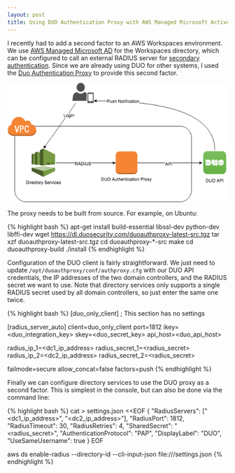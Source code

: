 ```yaml
---
layout: post
title: Using DUO Authentication Proxy with AWS Managed Microsoft Active Directory
---
```


I recently had to add a second factor to an AWS Workspaces environment. We use [AWS Managed Microsoft AD](https://aws.amazon.com/directoryservice/) for the Workspaces directory, which can be configured to call an external RADIUS server for [secondary authentication](https://docs.aws.amazon.com/directoryservice/latest/admin-guide/ms_ad_mfa.html). Since we are already using DUO for other systems, I used the [Duo Authentication Proxy](https://duo.com/docs/authproxy_reference) to provide this second factor.

![](/assets/images/posts/2018-11-30-duo/duo-auth-proxy.png)

The proxy needs to be built from source. For example, on Ubuntu:

{% highlight bash %}
apt-get install build-essential libssl-dev python-dev libffi-dev
wget https://dl.duosecurity.com/duoauthproxy-latest-src.tgz
tar xzf duoauthproxy-latest-src.tgz
cd duoauthproxy-*-src
make
cd duoauthproxy-build
./install
{% endhighlight %}

Configuration of the DUO client is fairly straightforward. We just need to update `/opt/duoauthproxy/conf/authproxy.cfg` with our DUO API credentials, the IP addresses of the two domain controllers, and the RADIUS secret we want to use. Note that directory services only supports a single RADIUS secret used by all domain controllers, so just enter the same one twice. 

{% highlight bash %}
[duo_only_client]
; This section has no settings

[radius_server_auto]
client=duo_only_client
port=1812
ikey=<duo_integration_key>
skey=<duo_secret_key>
api_host=<duo_api_host>

radius_ip_1=<dc1_ip_address>
radius_secret_1=<radius_secret>
radius_ip_2=<dc2_ip_address>
radius_secret_2=<radius_secret>

failmode=secure
allow_concat=false
factors=push
{% endhighlight %}

Finally we can configure directory services to use the DUO proxy as a second factor. This is simplest in the console, but can also be done via the command line:

{% highlight bash %}
cat > settings.json <<EOF
{
    "RadiusServers": ["<dc1_ip_address>", "<dc2_ip_address>"],
    "RadiusPort": 1812,
    "RadiusTimeout": 30,
    "RadiusRetries": 4,
    "SharedSecret": "<radius_secret>",
    "AuthenticationProtocol": "PAP",
    "DisplayLabel": "DUO",
    "UseSameUsername": true
}
EOF

aws ds enable-radius --directory-id <directory-id> --cli-input-json file:///settings.json
{% endhighlight %}